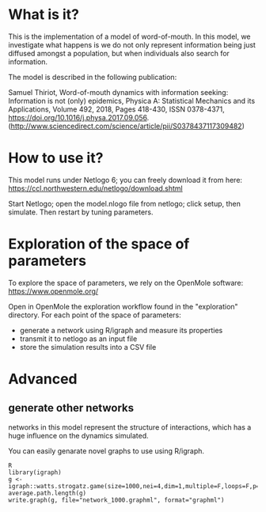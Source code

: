 # What is it?

This is the implementation of a model of word-of-mouth.
In this model, we investigate what happens is we do not only represent information being just diffused amongst a population, 
but when individuals also search for information.

The model is described in the following publication:

Samuel Thiriot, Word-of-mouth dynamics with information seeking: Information is not (only) epidemics,
Physica A: Statistical Mechanics and its Applications,
Volume 492, 2018, Pages 418-430,
ISSN 0378-4371,
https://doi.org/10.1016/j.physa.2017.09.056.
(http://www.sciencedirect.com/science/article/pii/S0378437117309482)


# How to use it?

This model runs under Netlogo 6; you can freely download it from here: https://ccl.northwestern.edu/netlogo/download.shtml

Start Netlogo; open the model.nlogo file from netlogo; click setup, then simulate. 
Then restart by tuning parameters.

# Exploration of the space of parameters

To explore the space of parameters, we rely on the OpenMole software: https://www.openmole.org/

Open in OpenMole the exploration workflow found in the "exploration" directory. 
For each point of the space of parameters:
* generate a network using R/igraph and measure its properties
* transmit it to netlogo as an input file
* store the simulation results into a CSV file 


# Advanced 

## generate other networks 

networks in this model represent the structure of interactions, which has a huge influence on the dynamics simulated. 

You can easily genarate novel graphs to use using R/igraph. 

    R
    library(igraph)
	g <- igraph::watts.strogatz.game(size=1000,nei=4,dim=1,multiple=F,loops=F,p=0.1)
	average.path.length(g)
	write.graph(g, file="network_1000.graphml", format="graphml")

